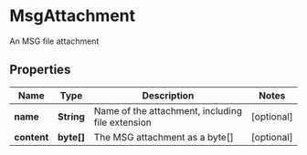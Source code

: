 

# MsgAttachment

An MSG file attachment
## Properties

Name | Type | Description | Notes
------------ | ------------- | ------------- | -------------
**name** | **String** | Name of the attachment, including file extension |  [optional]
**content** | **byte[]** | The MSG attachment as a byte[] |  [optional]




